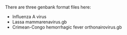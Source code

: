 There are three genbank format files here:  
- Influenza A virus
- Lassa mammarenavirus.gb
- Crimean-Congo hemorrhagic fever orthonairovirus.gb
